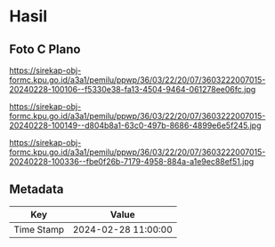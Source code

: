 # Hasil

## Foto C Plano

https://sirekap-obj-formc.kpu.go.id/a3a1/pemilu/ppwp/36/03/22/20/07/3603222007015-20240228-100106--f5330e38-fa13-4504-9464-061278ee06fc.jpg

https://sirekap-obj-formc.kpu.go.id/a3a1/pemilu/ppwp/36/03/22/20/07/3603222007015-20240228-100149--d804b8a1-63c0-497b-8686-4899e6e5f245.jpg

https://sirekap-obj-formc.kpu.go.id/a3a1/pemilu/ppwp/36/03/22/20/07/3603222007015-20240228-100336--fbe0f26b-7179-4958-884a-a1e9ec88ef51.jpg


## Metadata

| Key        | Value               |
| ---------- | ------------------- |
| Time Stamp | 2024-02-28 11:00:00 |



